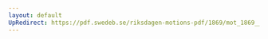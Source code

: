 ```yaml
---
layout: default
UpRedirect: https://pdf.swedeb.se/riksdagen-motions-pdf/1869/mot_1869__ak__00215/mot_1869__ak__00215_001.pdf
---
```

